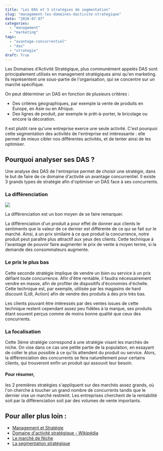 ```yaml
---
title: "Les DAS et 3 stratégies de segmentation"
slug: "management-les-domaines-dactivite-strategique"
date: "2020-07-07"
categories: 
  - "management"
  - "marketing"
tags: 
  - "avantage-concurrentiel"
  - "das"
  - "strategie"
draft: True
---
```


Les Domaines d'Activité Stratégique, plus communément appelés DAS sont principalement utilisés en management stratégiques ainsi qu'en marketing. Ils représentent une sous-partie de l'organisation, qui se concentre sur un marché spécifique.

On peut déterminer un DAS en fonction de plusieurs critères :

- Des critères géographiques, par exemple la vente de produits en Europe, en Asie ou en Afrique.
- Des lignes de produit, par exemple le prêt-à-porter, le bricolage ou encore la décoration.

Il est plutôt rare qu'une entreprise exerce une seule activité. C'est pourquoi cette segmentation des activités de l'entreprise est intéressante : elle permet de mieux cibler nos différentes activités, et de tenter ainsi de les optimiser.

## Pourquoi analyser ses DAS ?

Une analyse des DAS de l'entreprise permet de choisir une stratégie, dans le but de faire de ce domaine d'activité un avantage concurrentiel. Il existe 3 grands types de stratégie afin d'optimiser un DAS face à ses concurrents.

### La différenciation

![](images/eggs-in-tray-on-white-surface-1556707-1024x683.jpg)

La différenciation est un bon moyen de se faire remarquer.

La différenciation d'un produit a pour effet de donner aux clients le sentiments que la valeur de ce dernier est différente de ce qui se fait sur le marché. Ainsi, à un prix similaire à ce que produit la concurrence, notre produit peut paraître plus attractif aux yeux des clients. Cette technique à l'avantage de pouvoir faire augmenter le prix de vente à moyen terme, si la demande des consommateurs augmente.

### Le prix le plus bas

Cette seconde stratégie implique de vendre un bien ou service à un prix défiant toute concurrence. Afin d'être rentable, il faudra nécessairement vendre en masse, afin de profiter de dispositifs d'économies d'échelle. Cette technique est, par exemple, utilisée par les magasins de hard discount (Lidl, Action) afin de vendre des produits à des prix très bas.

Les clients pouvant être intéressés par des ventes issues de cette technique restent cependant assez peu fidèles à la marque, ses produits étant souvent perçus comme de moins bonne qualité que ceux des concurrents.

### La focalisation

Cette 3ème stratégie correspond à une stratégie visant les marchés de niche. On vise dans ce cas une petite partie de la population, en essayant de coller le plus possible à ce qu'ils attendent du produit ou service. Alors, la différenciation des concurrents se fera naturellement pour certains clients, qui trouveront enfin un produit qui assouvit leur besoin.

#### Pour résumer,

les 2 premières stratégies s'appliquent sur des marchés assez grands, où l'on cherche à toucher un grand nombre de concurrents tandis que le dernier vise un marché restreint. Les entreprises cherchent de la rentabilité soit par la différenciation soit par des volumes de vente importants.

## Pour aller plus loin :

- [](http://bereader.free.fr/PDF/Management/mng_1_ch4.pdf)[Management et Stratégie](http://bereader.free.fr/PDF/Management/mng_1_ch4.pdf)
- [Domaine d'activité stratégique - Wikipédia](https://fr.wikipedia.org/wiki/Domaine_d%27activit%C3%A9_strat%C3%A9gique)
- [Le marché de Niche](https://alexisdonies.com/marche-de-niche-definition-strategies-exemples#:~:text=Un%20march%C3%A9%20de%20niche%20est,suffisamment%20grand%20pour%20%C3%AAtre%20rentable.&text=Un%20bon%20exemple%20de%20strat%C3%A9gie,mais%20rentable%20d'un%20march%C3%A9.)
- [La segmentation stratégique](http://blog.businesstoolbox.fr/la-segmentation-strategique-pour-bien-positionner-lentreprise/)
